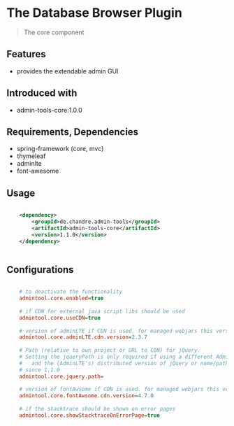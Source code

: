 # The Database Browser Plugin
> The core component


## Features
* provides the extendable admin GUI 

## Introduced with
* admin-tools-core:1.0.0

## Requirements, Dependencies
* spring-framework (core, mvc)
* thymeleaf
* adminlte
* font-awesome

## Usage

```xml

	<dependency>
		<groupId>de.chandre.admin-tools</groupId>
		<artifactId>admin-tools-core</artifactId>
		<version>1.1.0</version>
	</dependency>
	
```

## Configurations
```ini

	# to deactivate the functionality
	admintool.core.enabled=true
	
	# if CDN for external java script libs should be used
	admintool.core.useCDN=true
	
	# version of adminLTE if CDN is used. for managed webjars this version should be used.
	admintool.core.adminLTE.cdn.version=2.3.7
	
	# Path (relative to own project or URL to CDN) for jQuery.
	# Setting the jqueryPath is only required if using a different AdminLTE version than the configured one 
	#   and the (AdminLTE's) distributed version of jQuery or name/path has been changed
	# since 1.1.0
	admintool.core.jquery.path=
	
	# version of fontAwsome if CDN is used. for managed webjars this version should be used.
	admintool.core.fontAwsome.cdn.version=4.7.0
	
	# if the stacktrace should be shown on error pages
	admintool.core.showStacktraceOnErrorPage=true
	
```
